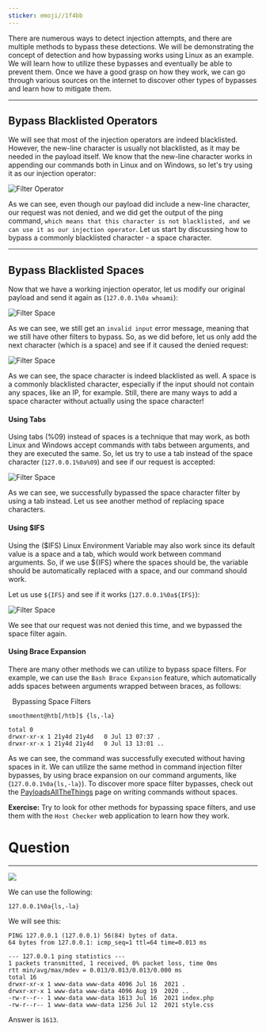 ```yaml
---
sticker: emoji//1f4bb
---
```



There are numerous ways to detect injection attempts, and there are multiple methods to bypass these detections. We will be demonstrating the concept of detection and how bypassing works using Linux as an example. We will learn how to utilize these bypasses and eventually be able to prevent them. Once we have a good grasp on how they work, we can go through various sources on the internet to discover other types of bypasses and learn how to mitigate them.

---

## Bypass Blacklisted Operators

We will see that most of the injection operators are indeed blacklisted. However, the new-line character is usually not blacklisted, as it may be needed in the payload itself. We know that the new-line character works in appending our commands both in Linux and on Windows, so let's try using it as our injection operator: 

![Filter Operator](https://academy.hackthebox.com/storage/modules/109/cmdinj_filters_operator.jpg)

As we can see, even though our payload did include a new-line character, our request was not denied, and we did get the output of the ping command, `which means that this character is not blacklisted, and we can use it as our injection operator`. Let us start by discussing how to bypass a commonly blacklisted character - a space character.

---

## Bypass Blacklisted Spaces

Now that we have a working injection operator, let us modify our original payload and send it again as (`127.0.0.1%0a whoami`):

![Filter Space](https://academy.hackthebox.com/storage/modules/109/cmdinj_filters_spaces_1.jpg)

As we can see, we still get an `invalid input` error message, meaning that we still have other filters to bypass. So, as we did before, let us only add the next character (which is a space) and see if it caused the denied request: 

![Filter Space](https://academy.hackthebox.com/storage/modules/109/cmdinj_filters_spaces_2.jpg)

As we can see, the space character is indeed blacklisted as well. A space is a commonly blacklisted character, especially if the input should not contain any spaces, like an IP, for example. Still, there are many ways to add a space character without actually using the space character!

#### Using Tabs

Using tabs (%09) instead of spaces is a technique that may work, as both Linux and Windows accept commands with tabs between arguments, and they are executed the same. So, let us try to use a tab instead of the space character (`127.0.0.1%0a%09`) and see if our request is accepted: 

![Filter Space](https://academy.hackthebox.com/storage/modules/109/cmdinj_filters_spaces_3.jpg)

As we can see, we successfully bypassed the space character filter by using a tab instead. Let us see another method of replacing space characters.

#### Using $IFS

Using the ($IFS) Linux Environment Variable may also work since its default value is a space and a tab, which would work between command arguments. So, if we use ${IFS} where the spaces should be, the variable should be automatically replaced with a space, and our command should work.

Let us use `${IFS}` and see if it works (`127.0.0.1%0a${IFS}`): 

![Filter Space](https://academy.hackthebox.com/storage/modules/109/cmdinj_filters_spaces_4.jpg)

We see that our request was not denied this time, and we bypassed the space filter again.

#### Using Brace Expansion

There are many other methods we can utilize to bypass space filters. For example, we can use the `Bash Brace Expansion` feature, which automatically adds spaces between arguments wrapped between braces, as follows:

  Bypassing Space Filters

```shell-session
smoothment@htb[/htb]$ {ls,-la}

total 0
drwxr-xr-x 1 21y4d 21y4d   0 Jul 13 07:37 .
drwxr-xr-x 1 21y4d 21y4d   0 Jul 13 13:01 ..
```

As we can see, the command was successfully executed without having spaces in it. We can utilize the same method in command injection filter bypasses, by using brace expansion on our command arguments, like (`127.0.0.1%0a{ls,-la}`). To discover more space filter bypasses, check out the [PayloadsAllTheThings](https://github.com/swisskyrepo/PayloadsAllTheThings/tree/master/Command%20Injection#bypass-without-space) page on writing commands without spaces.

**Exercise:** Try to look for other methods for bypassing space filters, and use them with the `Host Checker` web application to learn how they work.

# Question
---

![](cybersecurity/images/Pasted%2520image%252020250205141609.png)

We can use the following:

```
127.0.0.1%0a{ls,-la}
```

We will see this:

```
PING 127.0.0.1 (127.0.0.1) 56(84) bytes of data.
64 bytes from 127.0.0.1: icmp_seq=1 ttl=64 time=0.013 ms

--- 127.0.0.1 ping statistics ---
1 packets transmitted, 1 received, 0% packet loss, time 0ms
rtt min/avg/max/mdev = 0.013/0.013/0.013/0.000 ms
total 16
drwxr-xr-x 1 www-data www-data 4096 Jul 16  2021 .
drwxr-xr-x 1 www-data www-data 4096 Aug 19  2020 ..
-rw-r--r-- 1 www-data www-data 1613 Jul 16  2021 index.php
-rw-r--r-- 1 www-data www-data 1256 Jul 12  2021 style.css
```

Answer is `1613`.

